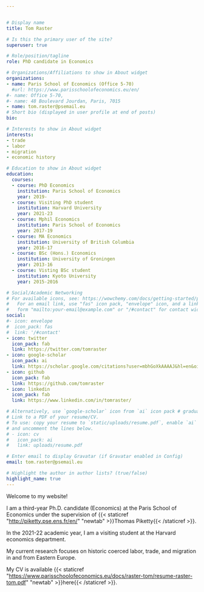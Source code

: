 ```yaml
---


# Display name
title: Tom Raster

# Is this the primary user of the site?
superuser: true

# Role/position/tagline
role: PhD candidate in Economics

# Organizations/Affiliations to show in About widget
organizations:
- name: Paris School of Economics (Office 5-70)
  #url: https://www.parisschoolofeconomics.eu/en/
#- name: Office 5-70,
#- name: 48 Boulevard Jourdan, Paris, 7015
- name: tom.raster@psemail.eu
# Short bio (displayed in user profile at end of posts)
bio: 

# Interests to show in About widget
interests:
- trade
- labor
- migration
- economic history

# Education to show in About widget
education:
  courses:
  - course: PhD Economics
    institution: Paris School of Economics
    year: 2019-
  - course: Visiting PhD student
    institution: Harvard University
    year: 2021-23
  - course: Mphil Economics
    institution: Paris School of Economics
    year: 2017-19
  - course: MA Economics
    institution: University of British Columbia
    year: 2016-17
  - course: BSc (Hons.) Economics
    institution: University of Groningen
    year: 2013-16
  - course: Visting BSc student
    institution: Kyoto University
    year: 2015-2016

# Social/Academic Networking
# For available icons, see: https://wowchemy.com/docs/getting-started/page-builder/#icons
#   For an email link, use "fas" icon pack, "envelope" icon, and a link in the
#   form "mailto:your-email@example.com" or "/#contact" for contact widget.
social:
#- icon: envelope
#  icon_pack: fas
#  link: '/#contact'
- icon: twitter
  icon_pack: fab
  link: https://twitter.com/tomraster
- icon: google-scholar  
  icon_pack: ai
  link: https://scholar.google.com/citations?user=mbhGoXkAAAAJ&hl=en&oi=ao
- icon: github
  icon_pack: fab
  link: https://github.com/tomraster
- icon: linkedin
  icon_pack: fab
  link: https://www.linkedin.com/in/tomraster/

# Alternatively, use `google-scholar` icon from `ai` icon pack # graduation-cap
# Link to a PDF of your resume/CV.
# To use: copy your resume to `static/uploads/resume.pdf`, enable `ai` icons in `params.toml`, 
# and uncomment the lines below.
# - icon: cv
#   icon_pack: ai
#   link: uploads/resume.pdf

# Enter email to display Gravatar (if Gravatar enabled in Config)
email: tom.raster@psemail.eu

# Highlight the author in author lists? (true/false)
highlight_name: true
---
```


Welcome to my website!

I am a third-year Ph.D. candidate (Economics) at the Paris School of Economics under the supervision of {{< staticref "http://piketty.pse.ens.fr/en/" "newtab" >}}Thomas Piketty{{< /staticref >}}. 

In the 2021-22 academic year, I am a visiting student at the Harvard economics department.

My current research focuses on historic coerced labor, trade, and migration in and from Eastern Europe.

My CV is available {{< staticref "https://www.parisschoolofeconomics.eu/docs/raster-tom/resume-raster-tom.pdf" "newtab" >}}here{{< /staticref >}}.
